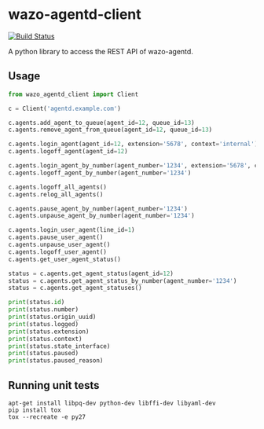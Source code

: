 # wazo-agentd-client

[![Build Status](https://jenkins.wazo.community/buildStatus/icon?job=wazo-agentd-client)](https://jenkins.wazo.community/job/wazo-agentd-client)

A python library to access the REST API of wazo-agentd.

## Usage

```python
from wazo_agentd_client import Client

c = Client('agentd.example.com')

c.agents.add_agent_to_queue(agent_id=12, queue_id=13)
c.agents.remove_agent_from_queue(agent_id=12, queue_id=13)

c.agents.login_agent(agent_id=12, extension='5678', context='internal')
c.agents.logoff_agent(agent_id=12)

c.agents.login_agent_by_number(agent_number='1234', extension='5678', context='internal')
c.agents.logoff_agent_by_number(agent_number='1234')

c.agents.logoff_all_agents()
c.agents.relog_all_agents()

c.agents.pause_agent_by_number(agent_number='1234')
c.agents.unpause_agent_by_number(agent_number='1234')

c.agents.login_user_agent(line_id=1)
c.agents.pause_user_agent()
c.agents.unpause_user_agent()
c.agents.logoff_user_agent()
c.agents.get_user_agent_status()

status = c.agents.get_agent_status(agent_id=12)
status = c.agents.get_agent_status_by_number(agent_number='1234')
status = c.agents.get_agent_statuses()

print(status.id)
print(status.number)
print(status.origin_uuid)
print(status.logged)
print(status.extension)
print(status.context)
print(status.state_interface)
print(status.paused)
print(status.paused_reason)
```


## Running unit tests

```
apt-get install libpq-dev python-dev libffi-dev libyaml-dev
pip install tox
tox --recreate -e py27
```

